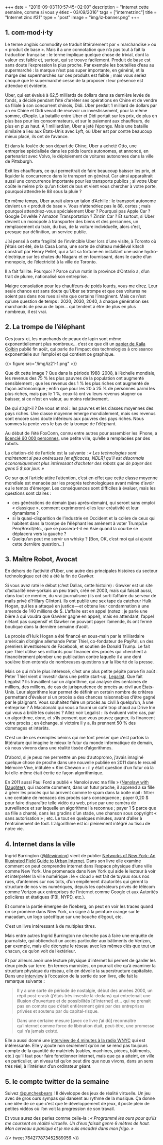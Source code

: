 +++
date = "2016-09-03T10:57:45+02:00"
description = "Internet cette semaine, comme si vous y étiez - 03/09/2016"
tags = ["internetzinc"]
title = "Internet zinc #21"
type = "post"
image = "img/iz-banner.png"
+++

## 1. com·mod·i·ty

Le terme anglais commodity se traduit littéralement par « marchandise » ou « produit de base ». Mais il a une connotation que n’a pas tout à fait la traduction française : le terme implique quelque chose de trivial, dont la valeur est faible et, surtout, qui se trouve facilement. Produit de base est sans doute l’expression la plus proche. Par exemple les bouteilles d’eau au supermarché : la marque n’est pas super importante, en général, et la marge des supermarchés sur ces produits est faible ; mais vous seriez choqué que le supermarché cesse de la proposer : leur présence est attendue et évidente.

Uber, qui est évalué à 62,5 milliards de dollars dans sa dernière levée de fonds, a décidé pendant l’été d’arrêter ses opérations en Chine et de vendre sa filiale à son concurrent chinois, Didi. Uber perdait 1 milliard de dollars par an en Chine et Didi venait de recevoir un investissement, pour la même somme, d’Apple. La bataille entre Uber et Didi portait sur les prix, de plus en plus bas pour les consommateurs, et sur le paiement aux chauffeurs, de plus en plus haut. À 1 milliard/an, Uber a jeté l’éponge. Mais une bataille similaire a lieu aux États-Unis avec Lyft, où Uber est par contre beaucoup mieux placé, ils ont de l’avance.

Et dans la foulée de son départ de Chine, Uber a acheté Otto, une entreprise spécialisée dans les poids lourds autonomes, et annoncé, en partenariat avec Volvo, le déploiement de voitures autonomes dans la ville de Pittsburgh.

Exit les chauffeurs, ce qui permettrait de faire beaucoup baisser les prix, et liquider la concurrence dans le transport en général. Car ainsi apparaîtrait aussi une concurrence importante pour les transports publics ; si votre Uber coûte le même prix qu’un ticket de bus et vient vous chercher à votre porte, pourquoi attendre le 88 sous la pluie ?

En même temps, Uber aurait alors un talon d’Achille : le transport autonome devient un « produit de base ». Vous n’attendriez pas le 88, certes ; mais pourquoi attendriez-vous spécialement Uber ? Pourquoi pas Apple Car ? Google DriveMe ? Amazon Transportation ? Zinzin Car ? Et surtout, si Uber devient un monopole à transporter des biens et des personnes, un remplacement du train, du bus, de la voiture individuelle, alors c’est, presque par définition, un service public.

J’ai pensé à cette fragilité de l’invincible Uber lors d’une visite, à Toronto où j’étais cet été, de la Casa Loma, une sorte de château médiéval kitsch construit par Henry Pellet, qui a fait sa fortune en installant une usine hydro-électrique sur les chutes du Niagara et en fournissant, dans le cadre d’un monopole, de l’électricité à la ville de Toronto.

Il a fait faillite. Pourquoi ? Parce qu’un matin la province d’Ontario a, d’un trait de plume, nationalisé son entreprise.

Maigre consolation pour les chauffeurs de poids lourds, vous me direz. Leur seule chance est sans doute qu’Uber se trompe et que ces voitures ne soient pas dans nos rues si vite que certains l’imaginent. Mais ce n’est qu’une question de temps : 2020, 2030, 2040, à chaque génération ses marchands de peaux de lapin… qui tendent à être de plus en plus nombreux, il est vrai.

## 2. La trompe de l’éléphant

Ces jours-ci, les marchands de peaux de lapin sont même exponentiellement plus nombreux… c’est ce que dit un [papier de Kaila Colbin](https://medium.com/@kailacolbin/the-real-reason-this-elephant-chart-is-terrifying-421e34cc4aa6) publié fin août, qui parle de l’impact des technologies à croissance exponentielle sur l’emploi et qui contient ce graphique.

{{< figure src="/img/iz21-1.png" >}}

Que dit cette image ? Que dans la période 1988–2008, à l’échelle mondiale, les revenus des 75 % les plus pauvres de la population ont augmenté sensiblement ; que les revenus des 1 % les plus riches ont augmenté de façon astronomique ; enfin que pour les 20 à 25 % de personnes parmi les plus riches, mais pas le 1 %, ceux-là ont vu leurs revenus stagner ou baisser, si ce n’est en valeur, au moins relativement.

De qui s’agit-il ? De vous et moi : les pauvres et les classes moyennes des pays riches. Une classe moyenne émerge mondialement, mais ses revenus sont encore sans doute inférieurs aux pauvres des pays riches. Nous sommes la pente vers le bas de la trompe de l’éléphant.

Au début de l’été FoxConn, connu entre autres pour assembler les iPhone, a [licencié 60 000 personnes](http://www.bbc.com/news/technology-36376966), une petite ville, qu’elle a remplacées par des robots.

La citation-clé de l’article est la suivante : _« Les technologies sont maintenant si peu onéreuses [et efficaces, NDLR] qu’il est désormais économiquement plus intéressant d’acheter des robots que de payer des gens 5 $ par jour. »_

Ce sur quoi l’article attire l’attention, c’est en effet que cette classe moyenne mondiale est menacée par les progrès technologiques avant même d’avoir eu le temps d’émerger. Les conséquences sont difficiles à évaluer, mais les questions sont claires :

- ces générations de demain (pas après-demain), qui seront sans emploi « classique », comment exprimeront-elles leur créativité et leur dynamisme ?
- si la quasi-disparition de l’industrie en Occident et la colère de ceux qui habitent dans la trompe de l’éléphant les amènent à voter Trump/Le Pen/Brexit/etc., que se passera-t-il en Asie quand la courbe se déplacera vers la gauche ?
- Quelqu’un peut me servir un whisky ? [Bon, OK, c’est moi qui ai ajouté cette dernière question…]

## 3. Maître Robot, Avocat

En dehors de l’activité d’Uber, une autre des principales histoires du secteur technologique cet été a été la fin de Gawker.

Si vous avez raté le début (c’est Dallas, cette histoire) : Gawker est un site d’actualité new-yorkais un peu trash, créé en 2003, mais qui faisait aussi, dans tout ce merdier, du vrai journalisme (ils ont sorti l’affaire du serveur de mails privé d’Hillary Clinton). Ils ont publié une sex tape du catcheur Hulk Hogan, qui les a attaqué en justice — et obtenu leur condamnation à une amende de 140 millions de $. L’affaire est en appel (notez : je parie une bière à qui voudra que Gawker gagne en appel), mais en attendant, l’appel n’étant pas suspensif et Gawker ne pouvant payer l’amende, ils ont fermé boutique dans la dernière semaine d’août.

Le procès d’Hulk Hogan a été financé en sous-main par le milliardaire américain d’origine allemande Peter Thiel, co-fondateur de PayPal, un des premiers investisseurs de Facebook, et soutien de Donald Trump. Le fait que Thiel utilise ses milliards pour financer des procès qui cherchent à financièrement plomber une publication contre laquelle il a une dent soulève bien entendu de nombreuses questions sur la liberté de la presse.

Mais ce qui m’a le plus intéressé, c’est une plus petite pépite parue fin août : Peter Thiel vient d’investir dans une petite start-up, [Legalist](https://www.legalist.us/). Que fait Legalist ? Ils travaillent sur un algorithme, qui analyse des centaines de milliers, des millions, de cas de jurisprudence de procès au civil aux États-Unis. Leur algorithme leur permet de définir un certain nombre de critères permettant d’évaluer si un procès a des chances raisonnables d’être gagné par le plaignant. Vous souhaitez faire un procès au civil à quelqu’un, à une entreprise ? À Macdonald qui vous a fourni un café trop chaud au Drive Inn qui vous a brûlé les cuisses ? Allez voir Legalist : ils évaluent votre cas, par un algorithme, donc, et s’ils pensent que vous pouvez gagner, ils financent votre procès ; en échange, si victoire il y a, ils prennent 50 % des dommages et intérêts.

C’est un de ces exemples bénins qui me font penser que c’est parfois la littérature qui imagine le mieux le futur du monde informatique de demain, où nous vivrons dans une réalité tissée d’algorithmes.

D’abord, si je peux me permettre un peu d’autopromo, j’avais imaginé quelque chose de proche dans une nouvelle publiée en 2011 dans le recueil Mémoire Vive, intitulée « Kim Chewon » : il y était question d’un futur où la loi elle-même était écrite de façon algorithmique.

En 2011 aussi Paul Ford a publié « Nanoloi avec ma fille » ([Nanolaw with Daughter](http://www.ftrain.com/nanolaw.html)), qui raconte comment, dans un futur proche, il apprend à sa fille à gérer les procès qui lui arrivent comme le spam dans la boite mail : filtrer une centaine de menaces des procès sans conséquence ; payer 0,20 $ pour faire disparaître telle vidéo du web, prise par une caméra de surveillance et sur laquelle un algorithme l’a reconnue ; payer 1 $ parce que sa fille a chanté, dans les gradins d’un stade, une chanson sous copyright « sans autorisation » ; etc. Le tout en quelques minutes, avant d’aller à l’entraînement de foot. L’algorithme est ici pleinement intégré au tissu de notre vie.

## 4. Internet dans la ville

Ingrid Burrington ([@lifewinning](https://twitter.com/lifewinning)) vient de publier [Networks of New York: An Illustrated Field Guide to Urban Internet](https://www.amazon.com/Networks-New-York-Illustrated-Infrastructure/dp/1612195423). Dans son livre elle examine comment on peut comprendre internet dans l’espace physique d’une ville comme New York. Une promenade dans New York qui aide le lecteur à voir et interpréter la ville numérique : le « cloud » est fait de tuyaux sous nos rues, d’antennes sur nos toits, d’un empilement d’autorités qui gèrent la structure de nos vies numériques, depuis les opérateurs privés de télécom comme Verizon aux entreprises de l’internet comme Google et aux Autorités policières et étatiques (FBI, NYPD, etc.).

Et comme la partie émergée de l’iceberg, on peut en voir les traces quand on se promène dans New York, un signe à la peinture orange sur le macadam, un logo spécifique sur une bouche d’égout, etc.

C’est un livre intéressant à de multiples titres.

Mais entre autres Ingrid Burrington ne cherche pas à faire une enquête de journaliste, qui obtiendrait un accès particulier aux bâtiments de Verizon, par exemple, mais elle décrypte le réseau avec les mêmes clés que tout un chacun, ce qu’on voit de l’extérieur.

Et par ailleurs avoir une lecture physique d’internet lui permet de garder les deux pieds sur terre. En termes marxistes, on pourrait dire qu’à examiner la structure physique du réseau, elle en dévoile la superstructure capitaliste. Dans une [interview](http://observer.com/2016/08/ingrid-burrington-networks-of-new-york-melville-house/) à l’occasion de la sortie de son livre, elle fait la remarque suivante :

> Il y a une sorte de période de nostalgie, début des années 2000, un répit post-crash (j’étais très investie là-dedans) qui entretenait une illusion d’ouverture et de possibilités [d’internet] et… qui ne prenait pas en compte que c’était entièrement géré par des entreprises privées et soutenu par du capital-risque.

> Dans une certaine mesure [avec ce livre j’ai dû] reconnaître qu’internet comme force de libération était, peut-être, une promesse qui n’a jamais existé.

Elle a aussi donné une [interview de 4 minutes à la radio WNYC](http://www.wnyc.org/story/look-around-we-live-inside-computer) qui est intéressante. Elle y ajoute non seulement qu’on ne se rend pas toujours compte de la quantité de matériels (cables, machines, pièces, bâtiments, etc.) qu’il faut pour faire fonctionner internet, mais que ça a atteint, en ville en particulier, un niveau tel qu’on peut dire que nous vivons, dans un sens très réel, à l’intérieur d’un ordinateur géant.

## 5. le compte twitter de la semaine

Suivez [@punchesbears](https://twitter.com/punchesbears) ! Il développe des jeux de réalité virtuelle. Un jeu avec de gros ours sympas qui dansent au rythme de la musique. Ça donne une idée de ce que c’est que le développement de jeux, il poste plein de petites vidéos où l’on voit la progression de son travail.

Et vous aurez des perles comme celle-la : _« Programmé les ours pour qu’ils me coursent en réalité virtuelle. Un d’eux faisait genre 6 mètres de haut. Mon cerveau a paniqué et je me suis encadré dans mon frigo. »_

{{< tweet 764277873452589056 >}}
